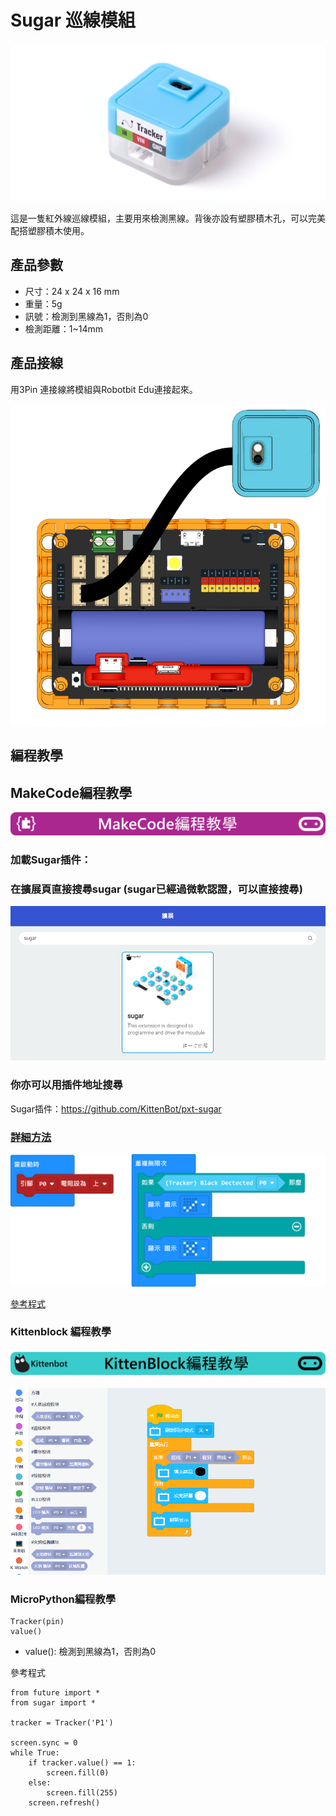 # Sugar 巡線模組

![](./images/line1.png)

這是一隻紅外線巡線模組，主要用來檢測黑線。背後亦設有塑膠積木孔，可以完美配搭塑膠積木使用。

## 產品參數

- 尺寸：24 x 24 x 16 mm
- 重量：5g
- 訊號：檢測到黑線為1，否則為0
- 檢測距離：1~14mm

## 產品接線

用3Pin 連接線將模組與Robotbit Edu連接起來。

![](./images/line_wire.png)

## 編程教學

## MakeCode編程教學

![](../PWmodules/images/mcbanner.png)

### 加載Sugar插件：

### 在擴展頁直接搜尋sugar (sugar已經過微軟認證，可以直接搜尋)

![](./images/sugar_search.png)

### 你亦可以用插件地址搜尋

Sugar插件：https://github.com/KittenBot/pxt-sugar

### [詳細方法](../../Makecode/powerBrickMC)

![](./images/line_mc_code.png)

[參考程式](https://makecode.microbit.org/_DuF9Y5MsRfTh)

### Kittenblock 編程教學

![](../PWmodules/images/kbbanner.png)

![](./images/line3.png)

### MicroPython編程教學

    Tracker(pin)
    value()

- value(): 檢測到黑線為1，否則為0

參考程式

    from future import *
    from sugar import *
    
    tracker = Tracker('P1')
    
    screen.sync = 0
    while True:
        if tracker.value() == 1:
            screen.fill(0)
        else:
            screen.fill(255)
        screen.refresh()